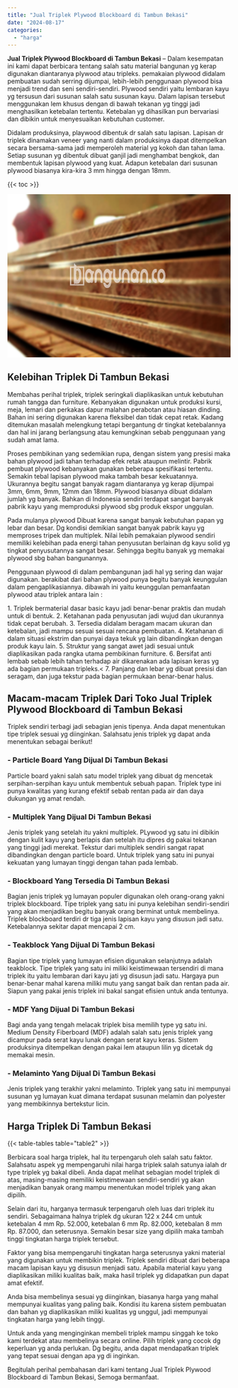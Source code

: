 ```yaml
---
title: "Jual Triplek Plywood Blockboard di Tambun Bekasi"
date: "2024-08-17"
categories: 
  - "harga"
---
```


**Jual Triplek Plywood Blockboard di Tambun Bekasi** – Dalam kesempatan ini kami dapat berbicara tentang salah satu material bangunan yg kerap digunakan diantaranya plywood atau tripleks. pemakaian plywood didalam pembuatan sudah serring dijumpai, lebih-lebih penggunaan plywood bisa menjadi trend dan seni sendiri-sendiri. Plywood sendiri yaitu lembaran kayu yg tersusun dari susunan salah satu susunan kayu. Dalam lapisan tersebut menggunakan lem khusus dengan di bawah tekanan yg tinggi jadi menghasilkan ketebalan tertentu. Ketebalan yg dihasilkan pun bervariasi dan dibikin untuk menyesuaikan kebutuhan customer.

Didalam produksinya, playwood dibentuk dr salah satu lapisan. Lapisan dr triplek dinamakan veneer yang nanti dalam produksinya dapat ditempelkan secara bersama-sama jadi memperoleh material yg kokoh dan tahan lama. Setiap susunan yg dibentuk dibuat ganjil jadi menghambat bengkok, dan membentuk lapisan plywood yang kuat. Adapun ketebalan dari susunan plywood biasanya kira-kira 3 mm hingga dengan 18mm.

{{< toc >}}

![Jual Triplek Plywood Blockboard di Tambun Bekasi](/images/jual-triplek-murah-08.png)

## Kelebihan Triplek Di Tambun Bekasi

Membahas perihal triplek, triplek seringkali diaplikasikan untuk kebutuhan rumah tangga dan furniture. Kebanyakan digunakan untuk produksi kursi, meja, lemari dan perkakas dapur malahan perabotan atau hiasan dinding. Bahan ini sering digunakan karena fleksibel dan tidak cepat retak. Kadang ditemukan masalah melengkung tetapi bergantung dr tingkat ketebalannya dan hal ini jarang berlangsung atau kemungkinan sebab penggunaan yang sudah amat lama.

Proses pembikinan yang sedemikian rupa, dengan sistem yang presisi maka bahan plywood jadi tahan terhadap efek retak ataupun melintir. Pabrik pembuat plywood kebanyakan gunakan beberapa spesifikasi tertentu. Semakin tebal lapisan plywood maka tambah besar kekuatannya. Ukurannya begitu sangat banyak ragam diantaranya yg kerap dijumpai 3mm, 6mm, 9mm, 12mm dan 18mm. Plywood biasanya dibuat didalam jumlah yg banyak. Bahkan di Indonesia sendiri terdapat sangat banyak pabrik kayu yang memproduksi plywood sbg produk ekspor unggulan.

Pada mulanya plywood Dibuat karena sangat banyak kebutuhan papan yg lebar dan besar. Dg kondisi demikian sangat banyak pabrik kayu yg memproses tripek dan multiplek. Nilai lebih pemakaian plywood sendiri memiliki kelebihan pada energi tahan penyusutan berlainan dg kayu solid yg tingkat penyusutannya sangat besar. Sehingga begitu banyak yg memakai plywood sbg bahan bangunannya.

Penggunaan plywood di dalam pembangunan jadi hal yg sering dan wajar digunakan. berakibat dari bahan plywood punya begitu banyak keunggulan dalam pengaplikasiannya. dibawah ini yaitu keunggulan pemanfaatan plywood atau triplek antara lain :

1\. Triplek bermaterial dasar basic kayu jadi benar-benar praktis dan mudah untuk di bentuk. 2. Ketahanan pada penyusutan jadi wujud dan ukurannya tidak cepat berubah. 3. Tersedia didalam beragam macam ukuran dan ketebalan, jadi mampu sesuai sesuai rencana pembuatan. 4. Ketahanan di dalam situasi ekstrim dan punyai daya tekuk yg lain dibandingkan dengan produk kayu lain. 5. Struktur yang sangat awet jadi sesuai untuk diaplikasikan pada rangka utama pembikinan furniture. 6. Bersifat anti lembab sebab lebih tahan terhadap air dikarenakan ada lapisan keras yg ada bagian permukaan tripleks.< 7. Panjang dan lebar yg dibuat presisi dan seragam, dan juga tekstur pada bagian permukaan benar-benar halus.

## Macam-macam Triplek Dari Toko Jual Triplek Plywood Blockboard di Tambun Bekasi

Triplek sendiri terbagi jadi sebagian jenis tipenya. Anda dapat menentukan tipe triplek sesuai yg diinginkan. Salahsatu jenis triplek yg dapat anda menentukan sebagai berikut!

### \- Particle Board Yang Dijual Di Tambun Bekasi

Particle board yakni salah satu model triplek yang dibuat dg mencetak serpihan-serpihan kayu untuk membentuk sebuah papan. Triplek type ini punya kwalitas yang kurang efektif sebab rentan pada air dan daya dukungan yg amat rendah.

### \- Multiplek Yang Dijual Di Tambun Bekasi

Jenis triplek yang setelah itu yakni multiplek. PLywood yg satu ini dibikin dengan kulit kayu yang berlapis dan setelah itu dipres dg pakai tekanan yang tinggi jadi merekat. Tekstur dari multiplek sendiri sangat rapat dibandingkan dengan particle board. Untuk triplek yang satu ini punyai kekuatan yang lumayan tinggi dengan tahan pada lembab.

### \- Blockboard Yang Tersedia Di Tambun Bekasi

Bagian jenis triplek yg lumayan populer digunakan oleh orang-orang yakni triplek blockboard. Tipe triplek yang satu ini punya kelebihan sendiri-sendiri yang akan menjadikan begitu banyak orang berminat untuk membelinya. Triplek blockboard terdiri dr tiga jenis lapisan kayu yang disusun jadi satu. Ketebalannya sekitar dapat mencapai 2 cm.

### \- Teakblock Yang Dijual Di Tambun Bekasi

Bagian tipe triplek yang lumayan efisien digunakan selanjutnya adalah teakblock. Tipe triplek yang satu ini miliki keistimewaan tersendiri di mana triplek itu yaitu lembaran dari kayu jati yg disusun jadi satu. Hargaya pun benar-benar mahal karena miliki mutu yang sangat baik dan rentan pada air. Siapun yang pakai jenis triplek ini bakal sangat efisien untuk anda tentunya.

### \- MDF Yang Dijual Di Tambun Bekasi

Bagi anda yang tengah melacak triplek bisa memilih type yg satu ini. Medium Density Fiberboard (MDF) adalah salah satu jenis triplek yang dicampur pada serat kayu lunak dengan serat kayu keras. Sistem produksinya ditempelkan dengan pakai lem ataupun lilin yg dicetak dg memakai mesin.

### \- Melaminto Yang Dijual Di Tambun Bekasi

Jenis triplek yang terakhir yakni melaminto. Triplek yang satu ini mempunyai susunan yg lumayan kuat dimana terdapat susunan melamin dan polyester yang membikinnya bertekstur licin.

## Harga Triplek Di Tambun Bekasi

{{< table-tables table="table2" >}}

Berbicara soal harga triplek, hal itu terpengaruh oleh salah satu faktor. Salahsatu aspek yg mempengaruhi nilai harga triplek salah satunya ialah dr type triplek yg bakal dibeli. Anda dapat melihat sebagian model triplek di atas, masing-masing memiliki keistimewaan sendiri-sendiri yg akan menjadikan banyak orang mampu menentukan model triplek yang akan dipilih.

Selain dari itu, harganya termasuk terpengaruh oleh luas dari triplek itu sendiri. Sebagaimana halnya triplek dg ukuran 122 x 244 cm untuk ketebalan 4 mm Rp. 52.000, ketebalan 6 mm Rp. 82.000, ketebalan 8 mm Rp. 87.000, dan seterusnya. Semakin besar size yang dipilih maka tambah tinggi tingkatan harga triplek tersebut.

Faktor yang bisa mempengaruhi tingkatan harga seterusnya yakni material yang digunakan untuk membikin triplek. Triplek sendiri dibuat dari beberapa macam lapisan kayu yg disusun menjadi satu. Apabila material kayu yang diaplikasikan miliki kualitas baik, maka hasil triplek yg didapatkan pun dapat amat efektif.

Anda bisa membelinya sesuai yg diinginkan, biasanya harga yang mahal mempunyai kualitas yang paling baik. Kondisi itu karena sistem pembuatan dan bahan yg diaplikasikan miliki kualitas yg unggul, jadi mempunyai tingkatan harga yang lebih tinggi.

Untuk anda yang menginginkan membeli triplek mampu singgah ke toko kami terdekat atau membelinya secara online. Pilih triplek yang cocok dg keperluan yg anda perlukan. Dg begitu, anda dapat mendapatkan triplek yang tepat sesuai dengan apa yg di inginkan.

Begitulah perihal pembahasan dari kami tentang Jual Triplek Plywood Blockboard di Tambun Bekasi, Semoga bermanfaat.
